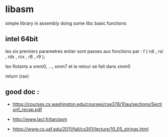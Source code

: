 # libasm
simple library in assembly doing some libc basic functions

## intel 64bit

les six premiers parametres entier sont passes aux fonctions par :
f ( rdi , rsi , rdx , rcx , r8 , r9 );

les flotants a xmm0, ..., xmm7 et le retour se fait dans xmm0

return (rax)

## good doc :

- https://courses.cs.washington.edu/courses/cse378/10au/sections/Section1_recap.pdf

- http://www.lacl.fr/tan/asm

- https://www.cs.uaf.edu/2011/fall/cs301/lecture/10_05_strings.html

